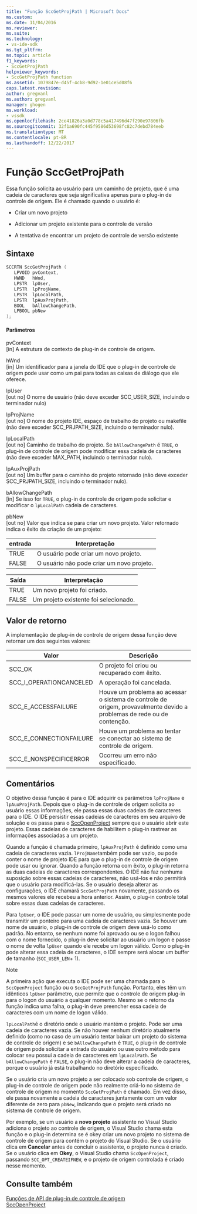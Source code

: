 ```yaml
---
title: "Função SccGetProjPath | Microsoft Docs"
ms.custom: 
ms.date: 11/04/2016
ms.reviewer: 
ms.suite: 
ms.technology:
- vs-ide-sdk
ms.tgt_pltfrm: 
ms.topic: article
f1_keywords:
- SccGetProjPath
helpviewer_keywords:
- SccGetProjPath function
ms.assetid: 1079847e-d45f-4cb8-9d92-1e01ce5d08f6
caps.latest.revision: 
author: gregvanl
ms.author: gregvanl
manager: ghogen
ms.workload:
- vssdk
ms.openlocfilehash: 2ce41826a3a0d778c5a417496d47f290e97806fb
ms.sourcegitcommit: 32f1a690fc445f9586d53698fc82c7debd784eeb
ms.translationtype: MT
ms.contentlocale: pt-BR
ms.lasthandoff: 12/22/2017
---
```

# <a name="sccgetprojpath-function"></a>Função SccGetProjPath
Essa função solicita ao usuário para um caminho de projeto, que é uma cadeia de caracteres que seja significativa apenas para o plug-in de controle de origem. Ele é chamado quando o usuário é:  
  
-   Criar um novo projeto  
  
-   Adicionar um projeto existente para o controle de versão  
  
-   A tentativa de encontrar um projeto de controle de versão existente  
  
## <a name="syntax"></a>Sintaxe  
  
```cpp  
SCCRTN SccGetProjPath (  
   LPVOID pvContext,  
   HWND   hWnd,  
   LPSTR  lpUser,  
   LPSTR  lpProjName,  
   LPSTR  lpLocalPath,  
   LPSTR  lpAuxProjPath,  
   BOOL   bAllowChangePath,  
   LPBOOL pbNew  
);  
```  
  
#### <a name="parameters"></a>Parâmetros  
 pvContext  
 [in] A estrutura de contexto de plug-in de controle de origem.  
  
 hWnd  
 [in] Um identificador para a janela do IDE que o plug-in de controle de origem pode usar como um pai para todas as caixas de diálogo que ele oferece.  
  
 lpUser  
 [out no] O nome de usuário (não deve exceder SCC_USER_SIZE, incluindo o terminador nulo)  
  
 lpProjName  
 [out no] O nome do projeto IDE, espaço de trabalho do projeto ou makefile (não deve exceder SCC_PRJPATH_SIZE, incluindo o terminador nulo).  
  
 lpLocalPath  
 [out no] Caminho de trabalho do projeto. Se `bAllowChangePath` é `TRUE`, o plug-in de controle de origem pode modificar essa cadeia de caracteres (não deve exceder MAX_PATH, incluindo o terminador nulo).  
  
 lpAuxProjPath  
 [out no] Um buffer para o caminho do projeto retornado (não deve exceder SCC_PRJPATH_SIZE, incluindo o terminador nulo).  
  
 bAllowChangePath  
 [in] Se isso for `TRUE`, o plug-in de controle de origem pode solicitar e modificar o `lpLocalPath` cadeia de caracteres.  
  
 pbNew  
 [out no] Valor que indica se para criar um novo projeto. Valor retornado indica o êxito da criação de um projeto:  
  
|entrada|Interpretação|  
|--------------|--------------------|  
|TRUE|O usuário pode criar um novo projeto.|  
|FALSE|O usuário não pode criar um novo projeto.|  
  
|Saída|Interpretação|  
|--------------|--------------------|  
|TRUE|Um novo projeto foi criado.|  
|FALSE|Um projeto existente foi selecionado.|  
  
## <a name="return-value"></a>Valor de retorno  
 A implementação de plug-in de controle de origem dessa função deve retornar um dos seguintes valores:  
  
|Valor|Descrição|  
|-----------|-----------------|  
|SCC_OK|O projeto foi criou ou recuperado com êxito.|  
|SCC_I_OPERATIONCANCELED|A operação foi cancelada.|  
|SCC_E_ACCESSFAILURE|Houve um problema ao acessar o sistema de controle de origem, provavelmente devido a problemas de rede ou de contenção.|  
|SCC_E_CONNECTIONFAILURE|Houve um problema ao tentar se conectar ao sistema de controle de origem.|  
|SCC_E_NONSPECIFICERROR|Ocorreu um erro não especificado.|  
  
## <a name="remarks"></a>Comentários  
 O objetivo dessa função é para o IDE adquirir os parâmetros `lpProjName` e `lpAuxProjPath`. Depois que o plug-in de controle de origem solicita ao usuário essas informações, ele passa essas duas cadeias de caracteres para o IDE. O IDE persistir essas cadeias de caracteres em seu arquivo de solução e os passa para o [SccOpenProject](../extensibility/sccopenproject-function.md) sempre que o usuário abrir este projeto. Essas cadeias de caracteres de habilitem o plug-in rastrear as informações associadas a um projeto.  
  
 Quando a função é chamada primeiro, `lpAuxProjPath` é definido como uma cadeia de caracteres vazia. `lProjName`também pode ser vazio, ou pode conter o nome de projeto IDE para que o plug-in de controle de origem pode usar ou ignorar. Quando a função retorna com êxito, o plug-in retorna as duas cadeias de caracteres correspondentes. O IDE não faz nenhuma suposição sobre essas cadeias de caracteres, não usá-los e não permitirá que o usuário para modificá-las. Se o usuário deseja alterar as configurações, o IDE chamará `SccGetProjPath` novamente, passando os mesmos valores ele recebeu a hora anterior. Assim, o plug-in controle total sobre essas duas cadeias de caracteres.  
  
 Para `lpUser`, o IDE pode passar um nome de usuário, ou simplesmente pode transmitir um ponteiro para uma cadeia de caracteres vazia. Se houver um nome de usuário, o plug-in de controle de origem deve usá-lo como padrão. No entanto, se nenhum nome foi aprovado ou se o logon falhou com o nome fornecido, o plug-in deve solicitar ao usuário um logon e passe o nome de volta `lpUser` quando ele recebe um logon válido. Como o plug-in pode alterar essa cadeia de caracteres, o IDE sempre será alocar um buffer de tamanho (`SCC_USER_LEN`+ 1).  
  
> [!NOTE]
>  A primeira ação que executa o IDE pode ser uma chamada para o `SccOpenProject` função ou o `SccGetProjPath` função. Portanto, eles têm um idênticos `lpUser` parâmetro, que permite que o controle de origem plug-in para o logon do usuário a qualquer momento. Mesmo se o retorno da função indica uma falha, o plug-in deve preencher essa cadeia de caracteres com um nome de logon válido.  
  
 `lpLocalPath`é o diretório onde o usuário mantém o projeto. Pode ser uma cadeia de caracteres vazia. Se não houver nenhum diretório atualmente definido (como no caso de um usuário tentar baixar um projeto do sistema de controle de origem) e se `bAllowChangePath` é `TRUE`, o plug-in de controle de origem pode solicitar a entrada do usuário ou use outro método para colocar seu possui a cadeia de caracteres em `lpLocalPath`. Se `bAllowChangePath` é `FALSE`, o plug-in não deve alterar a cadeia de caracteres, porque o usuário já está trabalhando no diretório especificado.  
  
 Se o usuário cria um novo projeto a ser colocado sob controle de origem, o plug-in de controle de origem pode não realmente criá-lo no sistema de controle de origem no momento `SccGetProjPath` é chamado. Em vez disso, ele passa novamente a cadeia de caracteres juntamente com um valor diferente de zero para `pbNew`, indicando que o projeto será criado no sistema de controle de origem.  
  
 Por exemplo, se um usuário a **novo projeto** assistente no Visual Studio adiciona o projeto ao controle de origem, o Visual Studio chama esta função e o plug-in determina se é okey criar um novo projeto no sistema de controle de origem para contém o projeto do Visual Studio. Se o usuário clica em **Cancelar** antes de concluir o assistente, o projeto nunca é criado. Se o usuário clica em **Okey**, o Visual Studio chama `SccOpenProject`, passando `SCC_OPT_CREATEIFNEW`, e o projeto de origem controlada é criado nesse momento.  
  
## <a name="see-also"></a>Consulte também  
 [Funções de API de plug-in de controle de origem](../extensibility/source-control-plug-in-api-functions.md)   
 [SccOpenProject](../extensibility/sccopenproject-function.md)